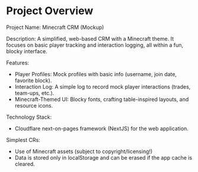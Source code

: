 # Project Overview

Project Name: Minecraft CRM (Mockup)

Description: A simplified, web-based CRM with a Minecraft theme. It focuses on basic player tracking and interaction logging, all within a fun, blocky interface.

Features:
*   Player Profiles: Mock profiles with basic info (username, join date, favorite block).
*   Interaction Log: A simple log to record mock player interactions (trades, team-ups, etc.).
*   Minecraft-Themed UI: Blocky fonts, crafting table-inspired layouts, and resource icons.

Technology Stack:
*   Cloudflare next-on-pages framework (NextJS) for the web application.

Simplest CRs:
*   Use of Minecraft assets (subject to copyright/licensing!)
*   Data is stored only in localStorage and can be erased if the app cache is cleared.